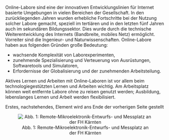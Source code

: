 Online-Labore sind eine der innovativen Entwicklungslinien für Internet basierte Umgebungen in vielen Bereichen der Gesellschaft. In den zurückliegenden Jahren wurden erhebliche Fortschritte bei der Nutzung solcher Labore gemacht, speziell im tertiären und in den letzten fünf Jahren auch im sekundären Bildungssektor. Dies wurde durch die technische Weiterentwicklung des Internets (Bandbreite, mobiles Netz) ermöglicht. Vorreiter sind die Ingenieur- und Naturwissenschaften. Online-Labore haben aus folgenden Gründen große Bedeutung:

- wachsende Komplexität von Laborexperimenten,
- zunehmende Spezialisierung und Verteuerung von Ausrüstungen, Softwaretools und Simulatoren,
- Erfordernisse der Globalisierung und der zunehmenden Arbeitsteilung.

Aktives Lernen und Arbeiten mit Online-Laboren ist vor allem beim technologiegestützten Lernen und Arbeiten wichtig. Am Arbeitsplatz können weit entfernte Labore ohne zu reisen genutzt werden; Ausbildung, lebenslanges Lernen und Arbeit werden flexibilisiert.

Erstes, nachstehendes, Element wird ans Ende der vorherigen Seite gestellt

<center><figure>
  <img src="img/1_RemoteMikroelektronikEntwurfs_und_Messplatz_an_der_FH_Kärnten.jpg" alt="Abb. 1: Remote-Mikroelektronik-Entwurfs- und Messplatz an der FH Kärnten">
  <figcaption>Abb. 1: Remote-Mikroelektronik-Entwurfs- und Messplatz an der FH Kärnten</figcaption>
</figure></center>

